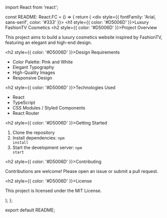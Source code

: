import React from 'react';

const README: React.FC = () => {
  return (
    <div style={{ fontFamily: 'Arial, sans-serif', color: '#333' }}>
      <h1 style={{ color: '#D5006D' }}>Luxury FashionTV Cosmetics</h1>
      <h2 style={{ color: '#D5006D' }}>Project Overview</h2>
      <p>
        This project aims to build a luxury cosmetics website inspired by FashionTV, featuring an elegant and high-end design.
      </p>
      <h2 style={{ color: '#D5006D' }}>Design Requirements</h2>
      <ul>
        <li>Color Palette: Pink and White</li>
        <li>Elegant Typography</li>
        <li>High-Quality Images</li>
        <li>Responsive Design</li>
      </ul>
      <h2 style={{ color: '#D5006D' }}>Technologies Used</h2>
      <ul>
        <li>React</li>
        <li>TypeScript</li>
        <li>CSS Modules / Styled Components</li>
        <li>React Router</li>
      </ul>
      <h2 style={{ color: '#D5006D' }}>Getting Started</h2>
      <ol>
        <li>Clone the repository</li>
        <li>Install dependencies: <code>npm install</code></li>
        <li>Start the development server: <code>npm start</code></li>
      </ol>
      <h2 style={{ color: '#D5006D' }}>Contributing</h2>
      <p>
        Contributions are welcome! Please open an issue or submit a pull request.
      </p>
      <h2 style={{ color: '#D5006D' }}>License</h2>
      <p>This project is licensed under the MIT License.</p>
    </div>
  );
};

export default README;